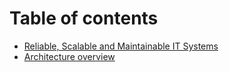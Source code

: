 # Table of contents

* [Reliable, Scalable and Maintainable IT Systems](README.md)
* [Architecture overview](architecture-overview.md)
